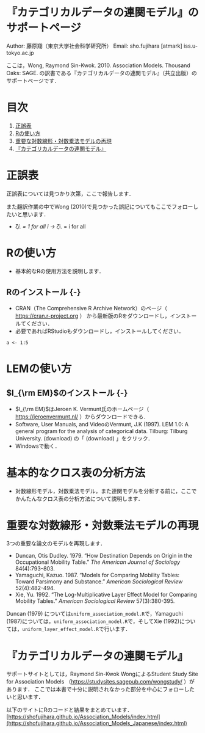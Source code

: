 # 『カテゴリカルデータの連関モデル』のサポートページ

Author: 藤原翔（東京大学社会科学研究所）
Email: sho.fujihara [atmark] iss.u-tokyo.ac.jp

ここは，Wong, Raymond Sin-Kwok. 2010. Association Models. Thousand Oaks: SAGE. の訳書である『カテゴリカルデータの連関モデル』（共立出版）のサポートページです．

# 目次
<!-- 目次部分(リンクになるところ) -->
1. [正誤表](#anchor1)
1. [Rの使い方](#anchor2)
1. [重要な対数線形・対数乗法モデルの再現](#anchor3)
1. [『カテゴリカルデータの連関モデル』](#anchor4)

<a id="anchor1"></a>
# 正誤表
正誤表については見つかり次第，ここで報告します．

また翻訳作業の中でWong (2010)で見つかった誤記についてもここでフォローしたいと思います．

- ζ*i. = 1 for all i -> ζ*i. = i for all

<a id="anchor2"></a>
# Rの使い方
- 基本的なRの使用方法を説明します．


## Rのインストール {-}

- CRAN（The Comprehensive R Archive Network）のページ（ https://cran.r-project.org ）
から最新版のRをダウンロードし，インストールてください．
- 必要であればRStudioもダウンロードし，インストールしてください．

```
a <- 1:5
```

# LEMの使い方


## $l_{\rm EM}$のインストール {-}

- $l_{\rm EM}$はJeroen K. Vermunt氏のホームページ（ https://jeroenvermunt.nl/ ）からダウンロードできる．
- Software, User Manuals, and VideoのVermunt, J.K  (1997). LEM 1.0: A general program for the analysis of categorical data. Tilburg: Tilburg University. (download) の「 (download) 」をクリック．
- Windowsで動く．

# 基本的なクロス表の分析方法

- 対数線形モデル，対数乗法モデル，また連関モデルを分析する前に，ここでかんたんなクロス表の分析方法について説明します．

<a id="anchor3"></a>
# 重要な対数線形・対数乗法モデルの再現
3つの重要な論文のモデルを再現します．
  - Duncan, Otis Dudley. 1979. “How Destination Depends on Origin in the Occupational Mobility Table.” *The American Journal of Sociology* 84(4):793–803. 
  - Yamaguchi, Kazuo. 1987. “Models for Comparing Mobility Tables: Toward Parsimony and Substance.” *American Sociological Review* 52(4):482-494.
  - Xie, Yu. 1992. “The Log-Multiplicative Layer Effect Model for Comparing Mobility Tables.” *American Sociological Review* 57(3):380-395.

Duncan (1979) については`uniform_association_model.R`で，Yamaguchi (1987)については，`uniform_association_model.R`で，そしてXie (1992)については，`uniform_layer_effect_model.R`で行います．


<a id="anchor4"></a>
# 『カテゴリカルデータの連関モデル』
サポートサイトとしては，Raymond Sin-Kwok WongによるStudent Study Site for Association Models （https://studysites.sagepub.com/wongstudy/ ）があります．
ここでは本書で十分に説明されなかった部分を中心にフォローしたいと思います．

以下のサイトにRのコードと結果をまとめています．
[https://shofujihara.github.io/Association_Models/index.html](https://shofujihara.github.io/Association_Models_Japanese/index.html)

